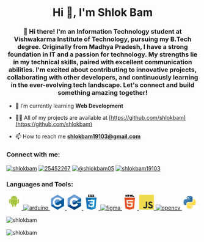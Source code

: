 <h1 align="center">Hi 👋, I'm Shlok Bam</h1>
<h3 align="center">👋 Hi there! I'm an Information Technology student at Vishwakarma Institute of Technology, pursuing my B.Tech degree. Originally from Madhya Pradesh, I have a strong foundation in IT and a passion for technology. My strengths lie in my technical skills, paired with excellent communication abilities. I'm excited about contributing to innovative projects, collaborating with other developers, and continuously learning in the ever-evolving tech landscape. Let's connect and build something amazing together!</h3>

- 🌱 I’m currently learning **Web Development**

- 👨‍💻 All of my projects are available at [https://github.com/shlokbam](https://github.com/shlokbam)

- 📫 How to reach me **shlokbam19103@gmail.com**

<h3 align="left">Connect with me:</h3>
<p align="left">
<a href="https://linkedin.com/in/shlokbam" target="blank"><img align="center" src="https://raw.githubusercontent.com/rahuldkjain/github-profile-readme-generator/master/src/images/icons/Social/linked-in-alt.svg" alt="shlokbam" height="30" width="40" /></a>
<a href="https://stackoverflow.com/users/25452267" target="blank"><img align="center" src="https://raw.githubusercontent.com/rahuldkjain/github-profile-readme-generator/master/src/images/icons/Social/stack-overflow.svg" alt="25452267" height="30" width="40" /></a>
<a href="https://medium.com/@shlokbam05" target="blank"><img align="center" src="https://raw.githubusercontent.com/rahuldkjain/github-profile-readme-generator/master/src/images/icons/Social/medium.svg" alt="@shlokbam05" height="30" width="40" /></a>
<a href="https://www.hackerrank.com/shlokbam19103" target="blank"><img align="center" src="https://raw.githubusercontent.com/rahuldkjain/github-profile-readme-generator/master/src/images/icons/Social/hackerrank.svg" alt="shlokbam19103" height="30" width="40" /></a>
</p>

<h3 align="left">Languages and Tools:</h3>
<p align="left"> <a href="https://developer.android.com" target="_blank" rel="noreferrer"> <img src="https://raw.githubusercontent.com/devicons/devicon/master/icons/android/android-original-wordmark.svg" alt="android" width="40" height="40"/> </a> <a href="https://www.arduino.cc/" target="_blank" rel="noreferrer"> <img src="https://cdn.worldvectorlogo.com/logos/arduino-1.svg" alt="arduino" width="40" height="40"/> </a> <a href="https://www.cprogramming.com/" target="_blank" rel="noreferrer"> <img src="https://raw.githubusercontent.com/devicons/devicon/master/icons/c/c-original.svg" alt="c" width="40" height="40"/> </a> <a href="https://www.w3schools.com/cpp/" target="_blank" rel="noreferrer"> <img src="https://raw.githubusercontent.com/devicons/devicon/master/icons/cplusplus/cplusplus-original.svg" alt="cplusplus" width="40" height="40"/> </a> <a href="https://www.w3schools.com/css/" target="_blank" rel="noreferrer"> <img src="https://raw.githubusercontent.com/devicons/devicon/master/icons/css3/css3-original-wordmark.svg" alt="css3" width="40" height="40"/> </a> <a href="https://www.figma.com/" target="_blank" rel="noreferrer"> <img src="https://www.vectorlogo.zone/logos/figma/figma-icon.svg" alt="figma" width="40" height="40"/> </a> <a href="https://www.w3.org/html/" target="_blank" rel="noreferrer"> <img src="https://raw.githubusercontent.com/devicons/devicon/master/icons/html5/html5-original-wordmark.svg" alt="html5" width="40" height="40"/> </a> <a href="https://developer.mozilla.org/en-US/docs/Web/JavaScript" target="_blank" rel="noreferrer"> <img src="https://raw.githubusercontent.com/devicons/devicon/master/icons/javascript/javascript-original.svg" alt="javascript" width="40" height="40"/> </a> <a href="https://opencv.org/" target="_blank" rel="noreferrer"> <img src="https://www.vectorlogo.zone/logos/opencv/opencv-icon.svg" alt="opencv" width="40" height="40"/> </a> <a href="https://www.python.org" target="_blank" rel="noreferrer"> <img src="https://raw.githubusercontent.com/devicons/devicon/master/icons/python/python-original.svg" alt="python" width="40" height="40"/> </a> </p>

<p><img align="center" src="https://github-readme-stats.vercel.app/api/top-langs?username=shlokbam&show_icons=true&locale=en&layout=compact" alt="shlokbam" /></p>

<p><img align="center" src="https://github-readme-streak-stats.herokuapp.com/?user=shlokbam&" alt="shlokbam" /></p>
